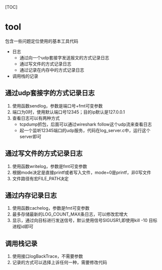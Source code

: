 [TOC]

# tool

包含一些问题定位使用的基本工具代码
- 日志
  - 通过向一个udp套接字发送报文的方式记录日志
  - 通过写文件的方式记录日志
  - 通过记录在内存中的方式记录日志
- 调用栈的记录



## 通过udp套接字的方式记录日志

1. 使用函数sendlog，参数是端口号+fmt可变参数
2. 端口为0时，使用默认端口号12345；目的ip默认是127.0.0.1
3. 查看日志可以有两种方式
   - tcpdump抓包，后面可以通过wireshark follow这个udp流来查看日志
   - 起一个监听12345端口的udp服务，代码在log_server.c中，运行这个server即可

## 通过写文件的方式记录日志

1. 使用函数writelog，参数是fmt可变参数
2. 根据mode决定是直接printf或者写入文件，mode=0是printf，非0写文件
3. 文件路径有宏FILE_PATH决定

## 通过内存记录日志

1. 使用函数cachelog，参数是fmt可变参数
2. 最多存储最新的LOG_COUNT_MAX条日志，可以修改宏增大
3. 显示，通过向目标进行发送信号，默认使用信号SIGUSR1,即使用kill -10 目标进程id即可

## 调用栈记录

1. 使用接口logBackTrace，不需要参数
2. 记录的方式可以选择上诉任何一种，需要修改代码